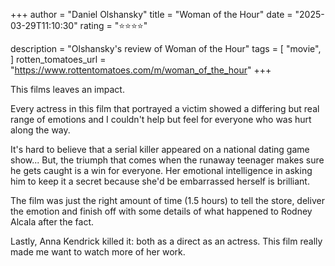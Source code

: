 +++
author = "Daniel Olshansky"
title = "Woman of the Hour"
date = "2025-03-29T11:10:30"
rating = "⭐⭐⭐⭐"

description = "Olshansky's review of Woman of the Hour"
tags = [
    "movie",
]
rotten_tomatoes_url = "https://www.rottentomatoes.com/m/woman_of_the_hour"
+++

This films leaves an impact.

Every actress in this film that portrayed a victim showed a differing but
real range of emotions and I couldn't help but feel for everyone who was
hurt along the way.

It's hard to believe that a serial killer appeared on a national dating game
show... But, the triumph that comes when the runaway teenager makes sure he
gets caught is a win for everyone. Her emotional intelligence in asking him
to keep it a secret because she'd be embarrassed herself is brilliant.

The film was just the right amount of time (1.5 hours) to tell the store, deliver
the emotion and finish off with some details of what happened to Rodney Alcala
after the fact.

Lastly, Anna Kendrick killed it: both as a direct as an actress. This film really
made me want to watch more of her work.
